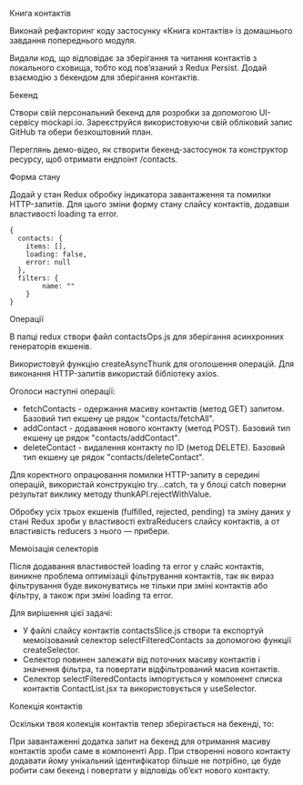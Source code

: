 Книга контактів



Виконай рефакторинг коду застосунку «Книга контактів» із домашнього завдання попереднього модуля.



Видали код, що відповідає за зберігання та читання контактів з локального сховища, тобто код пов’язаний з Redux Persist.
Додай взаємодію з бекендом для зберігання контактів.




Бекенд



Створи свій персональний бекенд для розробки за допомогою UI-сервісу mockapi.io. Зареєструйся використовуючи свій обліковий запис GitHub та обери безкоштовний план.



Переглянь демо-відео, як створити бекенд-застосунок та конструктор ресурсу, щоб отримати ендпоінт /contacts.







Форма стану



Додай у стан Redux обробку індикатора завантаження та помилки HTTP-запитів. Для цього зміни форму стану слайсу контактів, додавши властивості loading та error.


```
{
  contacts: {
    items: [],
    loading: false,
    error: null
  },
  filters: {
		name: ""
	}
}
```


Операції



В папці redux створи файл contactsOps.js для зберігання асинхронних генераторів екшенів.



Використовуй функцію createAsyncThunk для оголошення операцій.
Для виконання HTTP-запитів використай бібліотеку axios.


Оголоси наступні операції:

- fetchContacts - одержання масиву контактів (метод GET) запитом. Базовий тип екшену це рядок "contacts/fetchAll".
- addContact - додавання нового контакту (метод POST). Базовий тип екшену це рядок "contacts/addContact".
- deleteContact - видалення контакту по ID (метод DELETE). Базовий тип екшену це рядок "contacts/deleteContact".


Для коректного опрацювання помилки HTTP-запиту в середині операцій, використай конструкцію try...catch, та у блоці catch поверни результат виклику методу thunkAPI.rejectWithValue.



Обробку усіх трьох екшенів (fulfilled, rejected, pending) та зміну даних у стані Redux зроби у властивості extraReducers слайсу контактів, а от властивість reducers з нього — прибери.



Мемоізація селекторів



Після додавання властивостей loading та error у слайс контактів, виникне проблема оптимізаціі фільтрування контактів, так як вираз фільтрування буде виконуватись не тільки при зміні контактів або фільтру, а також при зміні loading та error.



Для вирішення цієї задачі:

- У файлі слайсу контактів contactsSlice.js створи та експортуй мемоізований селектор selectFilteredContacts за допомогою функції createSelector.
- Селектор повинен залежати від поточних масиву контактів і значення фільтра, та повертати відфільтрований масив контактів.
- Селектор selectFilteredContacts імпортується у компонент списка контактів ContactList.jsx та використовується у useSelector.


Колекція контактів



Оскільки твоя колекція контактів тепер зберігається на бекенді, то:



При завантаженні додатка запит на бекенд для отримання масиву контактів зроби саме в компоненті Арр.
При створенні нового контакту додавати йому унікальний ідентифікатор більше не потрібно, це буде робити сам бекенд і повертати у відповідь об’єкт нового контакту.
